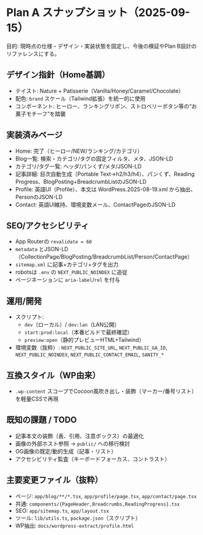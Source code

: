 # Plan A スナップショット（2025-09-15）

目的: 現時点の仕様・デザイン・実装状態を固定し、今後の検証やPlan B設計のリファレンスにする。

## デザイン指針（Home基調）
- テイスト: Nature + Patisserie（Vanilla/Honey/Caramel/Chocolate）
- 配色: `brand` スケール（Tailwind拡張）を統一的に使用
- コンポーネント: ヒーロー、ランキングリボン、ストロベリーボタン等の“お菓子モチーフ”を踏襲

## 実装済みページ
- Home: 完了（ヒーロー/NEW/ランキング/カテゴリ）
- Blog一覧: 検索・カテゴリ/タグの固定フィルタ、メタ、JSON-LD
- カテゴリ/タグ一覧: ヘッダ/パンくず/メタ/JSON-LD
- 記事詳細: 目次自動生成（Portable Text→h2/h3/h4）、パンくず、Reading Progress、BlogPosting+BreadcrumbListのJSON-LD
- Profile: 英語UI（Profile）、本文は WordPress.2025-08-19.xml から抽出、PersonのJSON-LD
- Contact: 英語UI維持、環境変数メール、ContactPageのJSON-LD

## SEO/アクセシビリティ
- App Routerの `revalidate = 60`
- `metadata` とJSON-LD（CollectionPage/BlogPosting/BreadcrumbList/Person/ContactPage）
- `sitemap.xml` に記事+カテゴリ+タグを出力
- robotsは `.env` の `NEXT_PUBLIC_NOINDEX` に追従
- ページネーションに `aria-label`/`rel` を付与

## 運用/開発
- スクリプト:
  - `dev`（ローカル）/ `dev:lan`（LAN公開）
  - `start:prod:local`（本番ビルドで最終確認）
  - `preview:open`（静的プレビューHTML+Tailwind）
- 環境変数（抜粋）: `NEXT_PUBLIC_SITE_URL`, `NEXT_PUBLIC_GA_ID`, `NEXT_PUBLIC_NOINDEX`, `NEXT_PUBLIC_CONTACT_EMAIL`, `SANITY_*`

## 互換スタイル（WP由来）
- `.wp-content` スコープでCocoon風吹き出し・装飾（マーカー/番号リスト）を軽量CSSで再現

## 既知の課題 / TODO
- 記事本文の装飾（表、引用、注意ボックス）の最適化
- 画像の外部ホスト参照 → `public/` への移行検討
- OG画像の既定/動的生成（記事・リスト）
- アクセシビリティ監査（キーボードフォーカス、コントラスト）

## 主要変更ファイル（抜粋）
- ページ: `app/blog/**/*.tsx`, `app/profile/page.tsx`, `app/contact/page.tsx`
- 共通: `components/{PageHeader,Breadcrumbs,ReadingProgress}.tsx`
- SEO: `app/sitemap.ts`, `app/layout.tsx`
- ツール: `lib/utils.ts`, `package.json`（スクリプト）
- WP抽出: `docs/wordpress-extract/profile.html`

